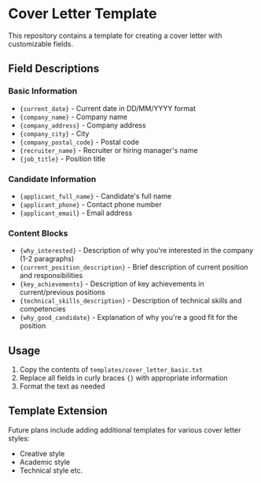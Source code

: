 
# Cover Letter Template

This repository contains a template for creating a cover letter with customizable fields.

## Field Descriptions

### Basic Information
- `{current_date}` - Current date in DD/MM/YYYY format
- `{company_name}` - Company name
- `{company_address}` - Company address
- `{company_city}` - City
- `{company_postal_code}` - Postal code
- `{recruiter_name}` - Recruiter or hiring manager's name
- `{job_title}` - Position title

### Candidate Information
- `{applicant_full_name}` - Candidate's full name
- `{applicant_phone}` - Contact phone number
- `{applicant_email}` - Email address

### Content Blocks
- `{why_interested}` - Description of why you're interested in the company (1-2 paragraphs)
- `{current_position_description}` - Brief description of current position and responsibilities
- `{key_achievements}` - Description of key achievements in current/previous positions
- `{technical_skills_description}` - Description of technical skills and competencies
- `{why_good_candidate}` - Explanation of why you're a good fit for the position

## Usage

1. Copy the contents of `templates/cover_letter_basic.txt`
2. Replace all fields in curly braces `{}` with appropriate information
3. Format the text as needed

## Template Extension

Future plans include adding additional templates for various cover letter styles:
- Creative style
- Academic style
- Technical style
etc.